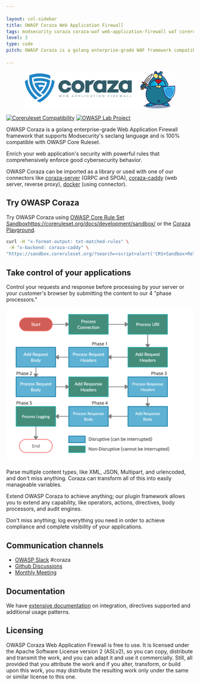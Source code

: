 ```yaml
---

layout: col-sidebar
title: OWASP Coraza Web Application Firewall
tags: modsecurity coraza coraza-waf web-application-firewall waf coreruleset modsec
level: 3
type: code
pitch: OWASP Coraza is a golang enterprise-grade WAF framework compatible with Modsecurity and OWASP Core Ruleset.

---
```


<p align="center">
    <img src="assets/images/logo-coraza-mascot.png" alt="logo" height="100vh" width="auto">
</p>

[![Coreruleset Compatibility](https://github.com/corazawaf/coraza/actions/workflows/go-ftw.yml/badge.svg)](https://github.com/corazawaf/coraza/actions/workflows/go-ftw.yml)
[![OWASP Lab Project](https://img.shields.io/badge/owasp-lab%20project-brightgreen)](https://owasp.org/www-project-coraza-web-application-firewall)

OWASP Coraza is a golang enterprise-grade Web Application Firewall framework that supports Modsecurity's seclang language and is 100% compatible with OWASP Core Ruleset.

Enrich your web application's security with powerful rules that comprehensively enforce good cybersecurity behavior. 

OWASP Coraza can be imported as a library or used with one of our connectors like [coraza-server](https://github.com/coraza/coraza-server) (GRPC and SPOA), [coraza-caddy](https://github.com/coraza/coraza-caddy) (web server, reverse proxy), [docker](#) (using connector).

## Try OWASP Coraza

Try OWASP Coraza using [OWASP Core Rule Set Sandbox]()https://coreruleset.org/docs/development/sandbox/ or the [Coraza Playground](https://playground.coraza.io/).

```sh
curl -H "x-format-output: txt-matched-rules" \
 -H "x-backend: coraza-caddy" \
"https://sandbox.coreruleset.org/?search=<script>alert('CRS+Sandbox+Release')</script>"
```

## Take control of your applications

Control your requests and response before processing by your server or your customer's browser by submitting the content to our 4 "phase processors."

![Rule Phases](/assets/images/execution_flow.png)

Parse multiple content types, like XML, JSON, Multipart, and urlencoded, and don't miss anything. Coraza can transform all of this into easily manageable variables.

Extend OWASP Coraza to achieve anything; our plugin framework allows you to extend any capability, like operators, actions, directives, body processors, and audit engines.

Don't miss anything; log everything you need in order to achieve compliance and complete visibility of your applications.

## Communication channels

- [OWASP Slack](https://owasp.org/slack/invite) #coraza 
- [Github Discussions](https://github.com/coraza/coraza-waf/discussions)
- [Monthly Meeting](https://github.com/corazawaf/coraza/issues?q=label%3Ameeting+)


## Documentation

We have [extensive documentation](https://coraza.io) on integration, directives supported and additional usage patterns.

## Licensing

OWASP Coraza Web Application Firewall is free to use. It is licensed under the Apache Software License version 2 (ASLv2), so you can copy, distribute and transmit the work, and you can adapt it and use it commercially. Still, all provided that you attribute the work and if you alter, transform, or build upon this work, you may distribute the resulting work only under the same or similar license to this one.
